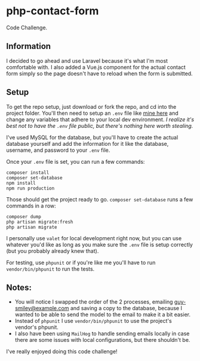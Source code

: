 # php-contact-form
Code Challenge.

## Information
I decided to go ahead and use Laravel because it's what I'm most comfortable with. I also added a Vue.js component for the actual contact form simply so the page doesn't have to reload when the form is submitted.

## Setup
To get the repo setup, just download or fork the repo, and cd into the project folder. You'll then need to setup an `.env` file like [mine here](https://github.com/A3mercury/php-contact-form/wiki/Environment-file) and change any variables that adhere to your local dev environment. *I realize it's best not to have the `.env` file public, but there's nothing here worth stealing.*

I've used MySQL for the database, but you'll have to create the actual database yourself and add the information for it like the database, username, and password to your `.env` file.

Once your `.env` file is set, you can run a few commands:
```
composer install
composer set-database
npm install
npm run production
```

Those should get the project ready to go. `composer set-database` runs a few commands in a row:
```
composer dump
php artisan migrate:fresh
php artisan migrate
```

I personally use `valet` for local development right now, but you can use whatever you'd like as long as you make sure the `.env` file is setup correctly (but you probably already knew that).

For testing, use `phpunit` or if you're like me you'll have to run `vendor/bin/phpunit` to run the tests.

## Notes:
* You will notice I swapped the order of the 2 processes, emailing guy-smiley@example.com and saving a copy to the database, because I wanted to be able to send the model to the email to make it a bit easier. 
* Instead of `phpunit` I use `vendor/bin/phpunit` to use the project's vendor's phpunit.
* I also have been using `MailHog` to handle sending emails locally in case there are some issues with local configurations, but there shouldn't be.

I've really enjoyed doing this code challenge!
